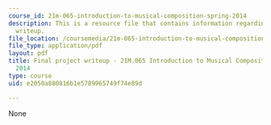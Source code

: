 ```yaml
---
course_id: 21m-065-introduction-to-musical-composition-spring-2014
description: This is a resource file that contains information regarding final project
  writeup.
file_location: /coursemedia/21m-065-introduction-to-musical-composition-spring-2014/e2050a880816b1e5789965749f74e89d_MIT21M_065S14_final_aduff.pdf
file_type: application/pdf
layout: pdf
title: Final project writeup - 21M.065 Introduction to Musical Composition Spring
  2014
type: course
uid: e2050a880816b1e5789965749f74e89d

---
```

None